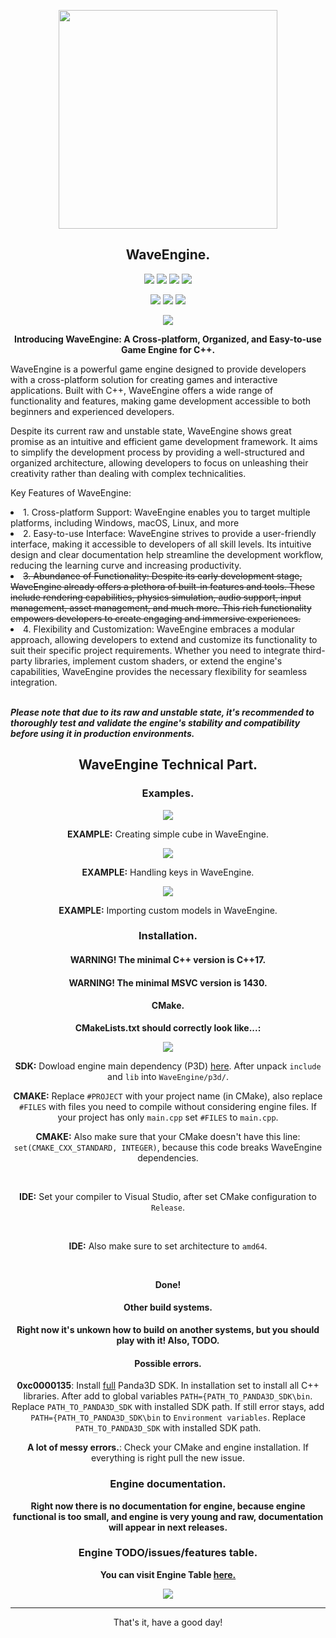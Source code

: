 <p align="center"><img src="WaveEngine.png" width=350 height=350></p>
<h2 align="center">WaveEngine.</h2>

<p align="center"><img src="https://img.shields.io/github/stars/xzripper/WaveEngine?color=white&style=for-the-badge"> <img src="https://img.shields.io/github/v/tag/xzripper/WaveEngine?color=white&style=for-the-badge"> <img src="https://img.shields.io/github/commit-activity/w/xzripper/WaveEngine?color=white&style=for-the-badge"> <img src="https://img.shields.io/github/last-commit/xzripper/WaveEngine?color=white&style=for-the-badge"></p>
<p align="center"><img src="https://img.shields.io/github/languages/top/xzripper/WaveEngine?color=white&style=for-the-badge"> <img src="https://img.shields.io/github/languages/count/xzripper/WaveEngine?color=white&style=for-the-badge"> <img src="https://www.codefactor.io/repository/github/xzripper/waveengine/badge?style=for-the-badge"></p>
<p align="center"><img src="https://img.shields.io/github/license/xzripper/WaveEngine?color=white&style=for-the-badge"></p>

<p align="center">
<b>Introducing WaveEngine: A Cross-platform, Organized, and Easy-to-use Game Engine for C++.</b>

WaveEngine is a powerful game engine designed to provide developers with a cross-platform solution for creating games and interactive applications. Built with C++, WaveEngine offers a wide range of functionality and features, making game development accessible to both beginners and experienced developers.

Despite its current raw and unstable state, WaveEngine shows great promise as an intuitive and efficient game development framework. It aims to simplify the development process by providing a well-structured and organized architecture, allowing developers to focus on unleashing their creativity rather than dealing with complex technicalities.

Key Features of WaveEngine:

<li>1. Cross-platform Support: WaveEngine enables you to target multiple platforms, including Windows, macOS, Linux, and more</li>

<li>2. Easy-to-use Interface: WaveEngine strives to provide a user-friendly interface, making it accessible to developers of all skill levels. Its intuitive design and clear documentation help streamline the development workflow, reducing the learning curve and increasing productivity.</li>

<li><strike>3. Abundance of Functionality: Despite its early development stage, WaveEngine already offers a plethora of built-in features and tools. These include rendering capabilities, physics simulation, audio support, input management, asset management, and much more. This rich functionality empowers developers to create engaging and immersive experiences.</strike></li>

<li>4. Flexibility and Customization: WaveEngine embraces a modular approach, allowing developers to extend and customize its functionality to suit their specific project requirements. Whether you need to integrate third-party libraries, implement custom shaders, or extend the engine's capabilities, WaveEngine provides the necessary flexibility for seamless integration.</li><br>

<i><b>Please note that due to its raw and unstable state, it's recommended to thoroughly test and validate the engine's stability and compatibility before using it in production environments.</b></i>
</p>

<h2 align="center">WaveEngine Technical Part.</h2>

<div align="center">
  <h3>Examples.</h3>

  <p><img src="Media\FirstExample.png"></p>
  <p><b>EXAMPLE:</b> Creating simple cube in WaveEngine.</p>

  <p><img src="Media\SecondExample.png"></p>
  <p><b>EXAMPLE:</b> Handling keys in WaveEngine.</p>

  <p><img src="Media\ThirdExample.png"></p>
  <p><b>EXAMPLE:</b> Importing custom models in WaveEngine.</p>

  <h3>Installation.</h3>
  <h4><b>WARNING! The minimal C++ version is C++17.</b></h4>
  <h4><b>WARNING! The minimal MSVC version is 1430.</b></h4>

  <h4>CMake.</h4>

  <p><b>CMakeLists.txt should correctly look like...:</b></p>

  <p><img src="Media\CMake.png"></p>

  <p><b>SDK:</b> Dowload engine main dependency (P3D) <a href="https://mega.nz/file/TGwmRKYR#Mv3t5JS6eKWzRN2iLaik8CzMpQPTtAfqId63iNGl4VM">here</a>. After unpack <code>include</code> and <code>lib</code> into <code>WaveEngine/p3d/</code>.</p>

  <p><b>CMAKE:</b> Replace <code>#PROJECT</code> with your project name (in CMake), also replace <code>#FILES</code> with files you need to compile without considering engine files. If your project has only <code>main.cpp</code> set <code>#FILES</code> to <code>main.cpp</code>.</p>
  <p><b>CMAKE:</b> Also make sure that your CMake doesn't have this line: <code>set(CMAKE_CXX_STANDARD, INTEGER)</code>, because this code breaks WaveEngine dependencies.</p><br>

  <p><b>IDE:</b> Set your compiler to Visual Studio, after set CMake configuration to <code>Release</code>.</p><br>
  <p><b>IDE:</b> Also make sure to set architecture to <code>amd64</code>.</p><br>
  
  <p><b>Done!</b></p>

  <h4>Other build systems.</h4>

  <p><b>Right now it's unkown how to build on another systems, but you should play with it! Also, TODO.</b></p>

  <h4>Possible errors.</h4>
  <p><b>0xc0000135</b>: Install <a href="https://www.panda3d.org/download/">full</a> Panda3D SDK. In installation set to install all C++ libraries. After add to global variables <code>PATH={PATH_TO_PANDA3D_SDK\bin</code>. Replace <code>PATH_TO_PANDA3D_SDK</code> with installed SDK path. If still error stays, add <code>PATH={PATH_TO_PANDA3D_SDK\bin</code> to <code>Environment variables</code>. Replace <code>PATH_TO_PANDA3D_SDK</code> with installed SDK path.</p>
  <p><b>A lot of messy errors.</b>: Check your CMake and engine installation. If everything is right pull the new issue.</p>

  <h3>Engine documentation.</h3>
  <p><b>Right now there is no documentation for engine, because engine functional is too small, and engine is very young and raw, documentation will appear in next releases.</b></p>

  <h3>Engine TODO/issues/features table.</h3>
  <p><b>You can visit Engine Table <a href="https://github.com/users/xzripper/projects/4/">here.</a></b></p>
  <a href="https://github.com/users/xzripper/projects/4/"><img src="Media\EngineTable.png"></a>
</div>
  
<hr><p align="center">That's it, have a good day!</p>

